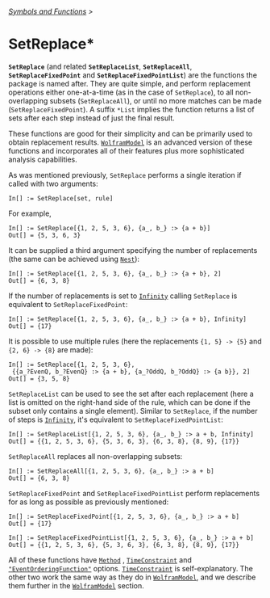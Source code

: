 ###### [Symbols and Functions](/README.md#symbols-and-functions) >

# SetReplace*

**`SetReplace`** (and related **`SetReplaceList`**, **`SetReplaceAll`**, **`SetReplaceFixedPoint`**
and **`SetReplaceFixedPointList`**) are the functions the package is named after. They are quite simple, and perform
replacement operations either one-at-a-time (as in the case of `SetReplace`), to all non-overlapping
subsets (`SetReplaceAll`), or until no more matches can be made (`SetReplaceFixedPoint`). A suffix `*List` implies the
function returns a list of sets after each step instead of just the final result.

These functions are good for their simplicity and can be primarily used to obtain replacement
results. [`WolframModel`](WolframModelAndWolframModelEvolutionObject/WolframModelAndWolframModelEvolutionObject.md) is
an advanced version of these functions and incorporates all of their features plus more sophisticated analysis
capabilities.

As was mentioned previously, `SetReplace` performs a single iteration if called with two arguments:

```wl
In[] := SetReplace[set, rule]
```

For example,

```wl
In[] := SetReplace[{1, 2, 5, 3, 6}, {a_, b_} :> {a + b}]
Out[] = {5, 3, 6, 3}
```

It can be supplied a third argument specifying the number of replacements (the same can be achieved
using [`Nest`](https://reference.wolfram.com/language/ref/Nest.html)):

```wl
In[] := SetReplace[{1, 2, 5, 3, 6}, {a_, b_} :> {a + b}, 2]
Out[] = {6, 3, 8}
```

If the number of replacements is set to [`Infinity`](https://reference.wolfram.com/language/ref/Infinity.html)
calling `SetReplace` is equivalent to `SetReplaceFixedPoint`:

```wl
In[] := SetReplace[{1, 2, 5, 3, 6}, {a_, b_} :> {a + b}, Infinity]
Out[] = {17}
```

It is possible to use multiple rules (here the replacements `{1, 5} -> {5}` and `{2, 6} -> {8}` are made):

```wl
In[] := SetReplace[{1, 2, 5, 3, 6},
 {{a_?EvenQ, b_?EvenQ} :> {a + b}, {a_?OddQ, b_?OddQ} :> {a b}}, 2]
Out[] = {3, 5, 8}
```

`SetReplaceList` can be used to see the set after each replacement (here a list is omitted on the right-hand side of the
rule, which can be done if the subset only contains a single element). Similar to `SetReplace`, if the number of steps
is [`Infinity`](https://reference.wolfram.com/language/ref/Infinity.html), it's equivalent
to `SetReplaceFixedPointList`:

```wl
In[] := SetReplaceList[{1, 2, 5, 3, 6}, {a_, b_} :> a + b, Infinity]
Out[] = {{1, 2, 5, 3, 6}, {5, 3, 6, 3}, {6, 3, 8}, {8, 9}, {17}}
```

`SetReplaceAll` replaces all non-overlapping subsets:

```wl
In[] := SetReplaceAll[{1, 2, 5, 3, 6}, {a_, b_} :> a + b]
Out[] = {6, 3, 8}
```

`SetReplaceFixedPoint` and `SetReplaceFixedPointList` perform replacements for as long as possible as previously
mentioned:

```wl
In[] := SetReplaceFixedPoint[{1, 2, 5, 3, 6}, {a_, b_} :> a + b]
Out[] = {17}
```

```wl
In[] := SetReplaceFixedPointList[{1, 2, 5, 3, 6}, {a_, b_} :> a + b]
Out[] = {{1, 2, 5, 3, 6}, {5, 3, 6, 3}, {6, 3, 8}, {8, 9}, {17}}
```

All of these functions have [`Method`](WolframModelAndWolframModelEvolutionObject/Options/Method.md)
, [`TimeConstraint`](WolframModelAndWolframModelEvolutionObject/Options/TimeConstraint.md)
and [`"EventOrderingFunction"`](WolframModelAndWolframModelEvolutionObject/Options/EventOrderingFunction.md)
options. [`TimeConstraint`](WolframModelAndWolframModelEvolutionObject/Options/TimeConstraint.md) is self-explanatory.
The other two work the same way as they do
in [`WolframModel`](WolframModelAndWolframModelEvolutionObject/WolframModelAndWolframModelEvolutionObject.md), and we
describe them further in
the [`WolframModel`](WolframModelAndWolframModelEvolutionObject/WolframModelAndWolframModelEvolutionObject.md) section.
